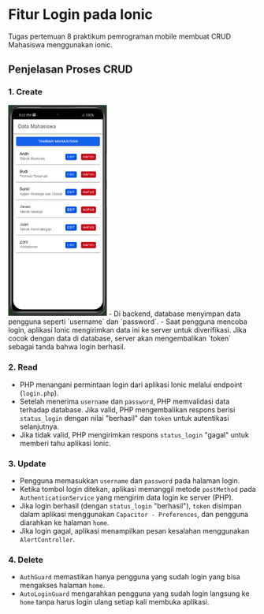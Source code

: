 # Fitur Login pada Ionic

Tugas pertemuan 8 praktikum pemrograman mobile membuat CRUD Mahasiswa menggunakan ionic.

## Penjelasan Proses CRUD

### 1. Create

 <img src="readme-img/R.png" style="width: 200px">
- Di backend, database menyimpan data pengguna seperti `username` dan `password`.
- Saat pengguna mencoba login, aplikasi Ionic mengirimkan data ini ke server untuk diverifikasi. Jika cocok dengan data di database, server akan mengembalikan `token` sebagai tanda bahwa login berhasil.

### 2. Read

- PHP menangani permintaan login dari aplikasi Ionic melalui endpoint (`login.php`).
- Setelah menerima `username` dan `password`, PHP memvalidasi data terhadap database. Jika valid, PHP mengembalikan respons berisi `status_login` dengan nilai "berhasil" dan `token` untuk autentikasi selanjutnya.
- Jika tidak valid, PHP mengirimkan respons `status_login` "gagal" untuk memberi tahu aplikasi Ionic.

### 3. Update

- Pengguna memasukkan `username` dan `password` pada halaman login.
- Ketika tombol login ditekan, aplikasi memanggil metode `postMethod` pada `AuthenticationService` yang mengirim data login ke server (PHP).
- Jika login berhasil (dengan `status_login` "berhasil"), `token` disimpan dalam aplikasi menggunakan `Capacitor - Preferences`, dan pengguna diarahkan ke halaman `home`.
- Jika login gagal, aplikasi menampilkan pesan kesalahan menggunakan `AlertController`.

### 4. Delete

- `AuthGuard` memastikan hanya pengguna yang sudah login yang bisa mengakses halaman `home`.
- `AutoLoginGuard` mengarahkan pengguna yang sudah login langsung ke `home` tanpa harus login ulang setiap kali membuka aplikasi.
